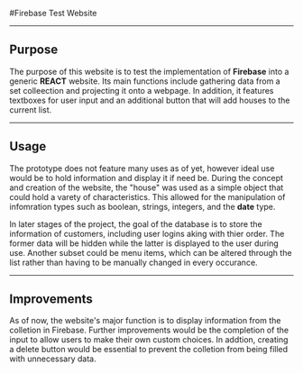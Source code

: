 #Firebase Test Website
<hr/>

<h2>Purpose</h2>

<p>The purpose of this website is to test the implementation of <b>Firebase</b> into a generic <b>REACT</b> website. Its main functions include gathering data from a set colleection and projecting it onto a webpage. In addition, it features textboxes for user input and an additional button that will add houses to the current list.</p>

<hr/>

<h2>Usage</h2>

<p>The prototype does not feature many uses as of yet, however ideal use would be to hold information and display it if need be. During the concept and creation of the website, the "house" was used as a simple object that could hold a varety of characteristics. This allowed for the manipulation of infomration types such as boolean, strings, integers, and the <b>date</b> type. <br> 
  
In later stages of the project, the goal of the database is to store the information of customers, including user logins aking with thier order. The former data will be hidden while the latter is displayed to the user during use. Another subset could be menu items, which can be altered through the list rather than having to be manually changed in every occurance. </p>

<hr/>

<h2>Improvements</h2>
  
<p> As of now, the website's major function is to display information from the colletion in Firebase. Further improvements would be the completion of the input to allow users to make their own custom choices. In addtion, creating a delete button would be essential to prevent the colletion from being filled with unnecessary data.</p>
